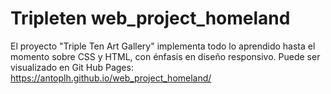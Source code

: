 # Tripleten web_project_homeland


El proyecto "Triple Ten Art Gallery" implementa todo lo aprendido hasta el momento sobre CSS y HTML, con énfasis en diseño responsivo. Puede ser visualizado en Git Hub Pages:  https://antoplh.github.io/web_project_homeland/

